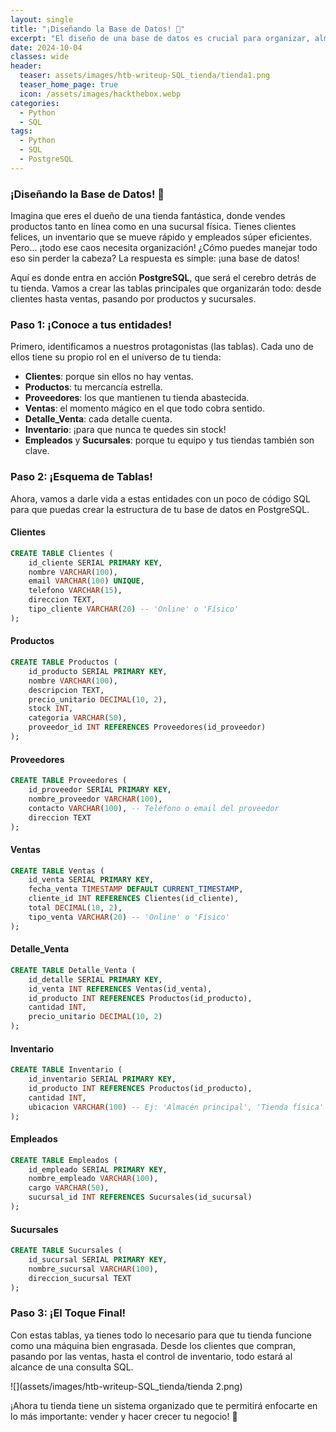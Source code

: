 ```yaml
---
layout: single
title: "¡Diseñando la Base de Datos! 🚀"
excerpt: "El diseño de una base de datos es crucial para organizar, almacenar, y gestionar la información de manera eficiente. Una base de datos bien estructurada permite realizar consultas rápidas, garantiza la integridad de los datos, y facilita la escalabilidad del sistema. En una tienda, por ejemplo, la base de datos es el núcleo que gestiona las interacciones entre clientes, productos, ventas, inventario, y más."
date: 2024-10-04
classes: wide
header:
  teaser: assets/images/htb-writeup-SQL_tienda/tienda1.png
  teaser_home_page: true
  icon: /assets/images/hackthebox.webp
categories:
  - Python
  - SQL
tags:  
  - Python
  - SQL
  - PostgreSQL
---
```


### ¡Diseñando la Base de Datos! 🚀

Imagina que eres el dueño de una tienda fantástica, donde vendes productos tanto en línea como en una sucursal física. Tienes clientes felices, un inventario que se mueve rápido y empleados súper eficientes. Pero... ¡todo ese caos necesita organización! ¿Cómo puedes manejar todo eso sin perder la cabeza? La respuesta es simple: ¡una base de datos!

Aquí es donde entra en acción **PostgreSQL**, que será el cerebro detrás de tu tienda. Vamos a crear las tablas principales que organizarán todo: desde clientes hasta ventas, pasando por productos y sucursales.

### Paso 1: ¡Conoce a tus entidades!
Primero, identificamos a nuestros protagonistas (las tablas). Cada uno de ellos tiene su propio rol en el universo de tu tienda:
- **Clientes**: porque sin ellos no hay ventas.
- **Productos**: tu mercancía estrella.
- **Proveedores**: los que mantienen tu tienda abastecida.
- **Ventas**: el momento mágico en el que todo cobra sentido.
- **Detalle_Venta**: cada detalle cuenta.
- **Inventario**: ¡para que nunca te quedes sin stock!
- **Empleados** y **Sucursales**: porque tu equipo y tus tiendas también son clave.

### Paso 2: ¡Esquema de Tablas!
Ahora, vamos a darle vida a estas entidades con un poco de código SQL para que puedas crear la estructura de tu base de datos en PostgreSQL.

#### **Clientes**
```sql
CREATE TABLE Clientes (
    id_cliente SERIAL PRIMARY KEY,
    nombre VARCHAR(100),
    email VARCHAR(100) UNIQUE,
    telefono VARCHAR(15),
    direccion TEXT,
    tipo_cliente VARCHAR(20) -- 'Online' o 'Físico'
);
```

#### **Productos**
```sql
CREATE TABLE Productos (
    id_producto SERIAL PRIMARY KEY,
    nombre VARCHAR(100),
    descripcion TEXT,
    precio_unitario DECIMAL(10, 2),
    stock INT,
    categoria VARCHAR(50),
    proveedor_id INT REFERENCES Proveedores(id_proveedor)
);
```

#### **Proveedores**
```sql
CREATE TABLE Proveedores (
    id_proveedor SERIAL PRIMARY KEY,
    nombre_proveedor VARCHAR(100),
    contacto VARCHAR(100), -- Teléfono o email del proveedor
    direccion TEXT
);
```

#### **Ventas**
```sql
CREATE TABLE Ventas (
    id_venta SERIAL PRIMARY KEY,
    fecha_venta TIMESTAMP DEFAULT CURRENT_TIMESTAMP,
    cliente_id INT REFERENCES Clientes(id_cliente),
    total DECIMAL(10, 2),
    tipo_venta VARCHAR(20) -- 'Online' o 'Físico'
);
```

#### **Detalle_Venta**
```sql
CREATE TABLE Detalle_Venta (
    id_detalle SERIAL PRIMARY KEY,
    id_venta INT REFERENCES Ventas(id_venta),
    id_producto INT REFERENCES Productos(id_producto),
    cantidad INT,
    precio_unitario DECIMAL(10, 2)
);
```

#### **Inventario**
```sql
CREATE TABLE Inventario (
    id_inventario SERIAL PRIMARY KEY,
    id_producto INT REFERENCES Productos(id_producto),
    cantidad INT,
    ubicacion VARCHAR(100) -- Ej: 'Almacén principal', 'Tienda física'
);
```

#### **Empleados**
```sql
CREATE TABLE Empleados (
    id_empleado SERIAL PRIMARY KEY,
    nombre_empleado VARCHAR(100),
    cargo VARCHAR(50),
    sucursal_id INT REFERENCES Sucursales(id_sucursal)
);
```

#### **Sucursales**
```sql
CREATE TABLE Sucursales (
    id_sucursal SERIAL PRIMARY KEY,
    nombre_sucursal VARCHAR(100),
    direccion_sucursal TEXT
);
```

### Paso 3: ¡El Toque Final!
Con estas tablas, ya tienes todo lo necesario para que tu tienda funcione como una máquina bien engrasada. Desde los clientes que compran, pasando por las ventas, hasta el control de inventario, todo estará al alcance de una consulta SQL.

![](assets/images/htb-writeup-SQL_tienda/tienda 2.png)

¡Ahora tu tienda tiene un sistema organizado que te permitirá enfocarte en lo más importante: vender y hacer crecer tu negocio! 🎉
